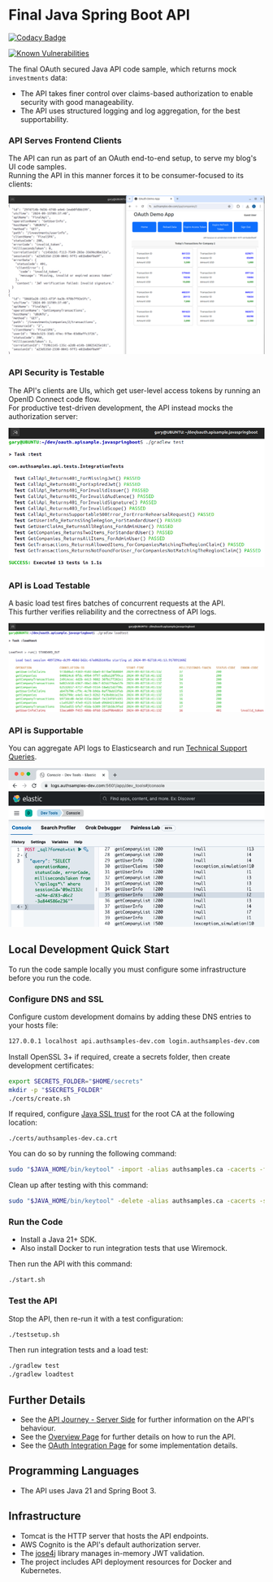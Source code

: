 # Final Java Spring Boot API

[![Codacy Badge](https://api.codacy.com/project/badge/Grade/30cc55f623f4476aa3c08ffd490a492e)](https://app.codacy.com/gh/gary-archer/oauth.apisample.javaspringboot?utm_source=github.com&utm_medium=referral&utm_content=gary-archer/oauth.apisample.javaspringboot&utm_campaign=Badge_Grade)

[![Known Vulnerabilities](https://snyk.io/test/github/gary-archer/oauth.apisample.javaspringboot/badge.svg?targetFile=build.gradle)](https://snyk.io/test/github/gary-archer/oauth.apisample.javaspringboot?targetFile=build.gradle)

The final OAuth secured Java API code sample, which returns mock `investments` data:

- The API takes finer control over claims-based authorization to enable security with good manageability.
- The API uses structured logging and log aggregation, for the best supportability.

### API Serves Frontend Clients

The API can run as part of an OAuth end-to-end setup, to serve my blog's UI code samples.\
Running the API in this manner forces it to be consumer-focused to its clients:

![SPA and API](./images/spa-and-api.png)

### API Security is Testable

The API's clients are UIs, which get user-level access tokens by running an OpenID Connect code flow.\
For productive test-driven development, the API instead mocks the authorization server:

![Test Driven Development](./images/tests.png)

### API is Load Testable

A basic load test fires batches of concurrent requests at the API.\
This further verifies reliability and the correctness of API logs.

![Load Test](./images/loadtest.png)

### API is Supportable

You can aggregate API logs to Elasticsearch and run [Technical Support Queries](https://github.com/gary-archer/oauth.blog/tree/master/public/posts/api-technical-support-analysis.mdx).


![Support Queries](./images/support-queries.png)

## Local Development Quick Start

To run the code sample locally you must configure some infrastructure before you run the code.

### Configure DNS and SSL

Configure custom development domains by adding these DNS entries to your hosts file:

```bash
127.0.0.1 localhost api.authsamples-dev.com login.authsamples-dev.com
```

Install OpenSSL 3+ if required, create a secrets folder, then create development certificates:

```bash
export SECRETS_FOLDER="$HOME/secrets"
mkdir -p "$SECRETS_FOLDER"
./certs/create.sh
```

If required, configure [Java SSL trust](https://github.com/gary-archer/oauth.blog/tree/master/public/posts/developer-ssl-setup.mdx#trusting-a-root-certificate-in-java-apis) for the root CA at the following location:

```text
./certs/authsamples-dev.ca.crt
```

You can do so by running the following command:

```bash
sudo "$JAVA_HOME/bin/keytool" -import -alias authsamples.ca -cacerts -file ./certs/authsamples-dev.ca.crt -storepass changeit -noprompt
```

Clean up after testing with this command:

```bash
sudo "$JAVA_HOME/bin/keytool" -delete -alias authsamples.ca -cacerts -storepass changeit -noprompt
```

### Run the Code

- Install a Java 21+ SDK.
- Also install Docker to run integration tests that use Wiremock.

Then run the API with this command:

```bash
./start.sh
```

### Test the API

Stop the API, then re-run it with a test configuration:

```bash
./testsetup.sh
```

Then run integration tests and a load test:

```bash
./gradlew test
./gradlew loadtest
```

## Further Details

* See the [API Journey - Server Side](https://github.com/gary-archer/oauth.blog/tree/master/public/posts/api-journey-server-side.mdx) for further information on the API's behaviour.
* See the [Overview Page](https://github.com/gary-archer/oauth.blog/tree/master/public/posts/java-spring-boot-api-overview.mdx) for further details on how to run the API.
* See the [OAuth Integration Page](https://github.com/gary-archer/oauth.blog/tree/master/public/posts/spring-boot-api-oauth-integration.mdx) for some implementation details.

## Programming Languages

* The API uses Java 21 and Spring Boot 3.

## Infrastructure

* Tomcat is the HTTP server that hosts the API endpoints.
* AWS Cognito is the API's default authorization server.
* The [jose4j](https://bitbucket.org/b_c/jose4j/wiki/Home) library manages in-memory JWT validation.
* The project includes API deployment resources for Docker and Kubernetes.

